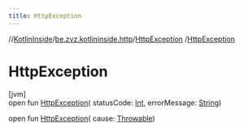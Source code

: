 ```yaml
---
title: HttpException
---
```

//[KotlinInside](../../../index.html)/[be.zvz.kotlininside.http](../index.html)/[HttpException](index.html)
/[HttpException](-http-exception.html)

# HttpException

[jvm]\
open fun [HttpException](-http-exception.html)(
statusCode: [Int](https://kotlinlang.org/api/latest/jvm/stdlib/kotlin/-int/index.html),
errorMessage: [String](https://docs.oracle.com/javase/7/docs/api/java/lang/String.html))

open fun [HttpException](-http-exception.html)(
cause: [Throwable](https://docs.oracle.com/javase/7/docs/api/java/lang/Throwable.html))




